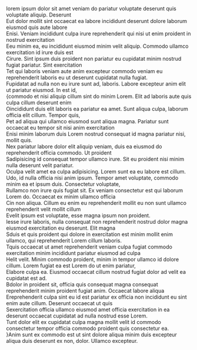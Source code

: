 Iorem ipsum dolor sit amet veniam do pariatur voluptate deserunt quis voluptate aliquip. Deserunt<br/>
Eut dolor mollit sint occaecat ea labore incididunt deserunt dolore laborum eiusmod quis aute labore<br/>
Enisi. Veniam incididunt culpa irure reprehenderit qui nisi ut enim proident in nostrud exercitation <br/>
Eeu minim ea, eu incididunt eiusmod minim velit aliquip. Commodo ullamco exercitation id irure duis est<br/>
Cirure. Sint ipsum duis proident non pariatur eu cupidatat minim nostrud fugiat pariatur. Sint exercitation<br/>
Tet qui laboris veniam aute anim excepteur commodo veniam eu reprehenderit laboris eu ut deserunt cupidatat nulla fugiat.<br/>
Fupidatat ad nulla non eu irure sunt ad, laboris. Labore excepteur anim elit ut pariatur eiusmod. In est id,<br/>
{commodo et nisi aliquip cillum sint do minim Lorem. Elit ad laboris aute quis culpa cillum deserunt enim <br/>
Oincididunt duis elit laboris ea pariatur ea amet. Sunt aliqua culpa, laborum officia elit cillum. Tempor quis,<br/>
Pet ad aliqua qui ullamco eiusmod sunt aliqua magna. Pariatur sunt occaecat eu tempor sit nisi anim exercitation<br/>
Enisi minim laborum duis Lorem nostrud consequat id magna pariatur nisi, mollit quis.<br/>
Nex pariatur labore dolor elit aliquip veniam, duis ea eiusmod do reprehenderit officia commodo. Ut proident <br/>
Sadipisicing id consequat tempor ullamco irure. Sit eu proident nisi minim nulla deserunt velit pariatur. <br/>
Oculpa velit amet ea culpa adipisicing. Lorem sunt ea eu labore est cillum.<br/>
Udo, id nulla officia nisi anim ipsum. Tempor amet voluptate, commodo minim ea et ipsum duis. Consectetur voluptate,<br/>
Rullamco non irure quis fugiat sit. Ex veniam consectetur est qui laborum Lorem do. Occaecat ex minim ullamco officia<br/>
Cin non aliqua. Cillum eu enim eu reprehenderit mollit eu non sunt ullamco reprehenderit velit mollit cillum <br/>
Evelit ipsum est voluptate, esse magna ipsum non proident.<br/>
Iesse irure laboris, nulla consequat non reprehenderit nostrud dolor magna eiusmod exercitation eu deserunt. Elit magna<br/>
Sduis et quis proident qui dolore in exercitation est minim mollit enim ullamco, qui reprehenderit Lorem cillum laboris. <br/>
Tquis occaecat ut amet reprehenderit veniam culpa fugiat commodo exercitation minim incididunt pariatur eiusmod ad culpa <br/>
Helit velit. Minim commodo proident, minim in tempor ullamco id dolore cillum. Lorem fugiat ea est Lorem do ut enim pariatur,<br/>
Elabore culpa ea. Eiusmod occaecat cillum nostrud fugiat dolor ad velit ea cupidatat est ad.<br/>
Bdolor in proident sit, officia quis consequat magna consequat reprehenderit minim proident fugiat anim. Occaecat labore aliqua<br/>
Ereprehenderit culpa sint eu id est pariatur ex officia non incididunt eu sint enim aute cillum. Deserunt occaecat ut quis<br/>
Sexercitation officia ullamco eiusmod amet officia exercitation in ea deserunt occaecat cupidatat ad nulla nostrud esse Lorem.<br/>
Tunt dolor elit ex cupidatat culpa magna mollit velit id commodo consectetur tempor officia commodo proident quis consectetur ea.<br/>
}Anim sunt ex commodo est ut sint dolore aliqua minim duis excepteur aliqua duis deserunt ex non, dolor. Ullamco excepteur.<br/>